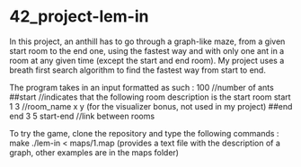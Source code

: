 # 42_project-lem-in
In this project, an anthill has to go through a graph-like maze, from a given start room to the end one, using the fastest way and with only one ant in a room at any given time (except the start and end room). My project uses a breath first search algorithm to find the fastest way from start to end.

The program takes in an input formatted as such :
100          //number of ants
##start      //indicates that the following room description is the start room
start 1 3    //room_name x y (for the visualizer bonus, not used in my project)
##end
end 3 5
start-end    //link between rooms

To try the game, clone the repository and type the following commands :
make
./lem-in < maps/1.map (provides a text file with the description of a graph, other examples are in the maps folder)

